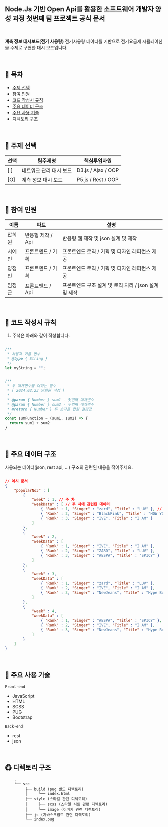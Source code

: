 ## Node.Js 기반 Open Api를 활용한 소프트웨어 개발자 양성 과정 첫번째 팀 프로젝트 공식 문서

<br/>

**계측 정보 대시보드(전기 사용량)** 전기사용량 데이터를 기반으로 전기요금제 시뮬레이션을 주제로 구현한 대시 보드입니다.<br>

<br/>

## 🚩 목차

- [주제 선택](#-주제-선택)
- [참여 인원](#-참여-인원)
- [코드 작성시 규칙](#-주요-사용-기술)
- [주요 데이터 구조](#-주요-사용-기술)
- [주요 사용 기술](#-주요-사용-기술)
- [디렉토리 구조](#-디렉토리-구조)

<br/>

## 🚩 주제 선택

| 선택 | 팀주제명                | 핵심투입자원       |
| ---- | ----------------------- | ------------------ |
| [ ]  | 네트워크 관리 대시 보드 | D3.js / Ajax / OOP |
| [O]  | 계측 정보 대시 보드     | P5.js / Rest / OOP |

<br/>

## 👷 참여 인원

| 이름   | 파트              | 설명                                                  |
| ------ | ----------------- | ----------------------------------------------------- |
| 안희원 | 반응형 제작 / Api | 반응형 웹 제작 및 json 설계 및 제작                   |
| 서예인 | 프론트엔드 / 기획 | 프론트엔드 로직 / 기획 밎 디자인 레퍼런스 제공        |
| 양정인 | 프론트엔드 / 기획 | 프론트엔드 로직 / 기획 밎 디자인 레퍼런스 제공        |
| 임정근 | 프론트엔드 / Api  | 프론트엔드 구조 설계 및 로직 처리 / json 설계 및 제작 |

<br/>

## 🔧 코드 작성시 규칙

1. 주석은 아래와 같이 작성합니다.

```javascript

/**
 * 사용자 이름 변수
 * @type { String }
 */
let myString = "";


/**
 * 두 매개변수를 더하는 함수
 * ( 2024.02.23 안희원 작성 )
 *
 * @param { Number } sum1 - 첫번째 매개변수
 * @param { Number } sum2 - 두번째 매개변수
 * @return { Number } 두 숫자를 합한 결괏값
 */
const sumFunction = (sum1, sum2) => {
  return sum1 + sum2
}
```

<br/>

## 🔧 주요 데이터 구조

사용되는 데이터(json, rest api, ...) 구조의 관련된 내용을 적어주세요.

```Json

// 예시 문서
{
    "popularNo3" : [
        {
            "week" : 1, // 주 차
            "weekData" : [ // 주 차에 관련된 데이터
                { "Rank" : 1, "Singer" : "zard", "Title" : "LUV" }, // Rank == 랭킹, Singer == 가수, Title == 제목
                { "Rank" : 2, "Singer" : "BlackPink", "Title" : "HOW YOU LIKE THAT" },
                { "Rank" : 3, "Singer" : "IVE", "Title" : "I AM" }
            ]
        },
        {
            "week" : 2,
            "weekData" : [
                { "Rank" : 1, "Singer" : "IVE", "Title" : "I AM" },
                { "Rank" : 2, "Singer" : "ZARD", "Title" : "LUV" },
                { "Rank" : 3, "Singer" : "AESPA", "Title" : "SPICY" }
            ]
        },
        {
            "week" : 3,
            "weekData" : [
                { "Rank" : 1, "Singer" : "zard", "Title" : "LUV" },
                { "Rank" : 2, "Singer" : "IVE", "Title" : "I AM" },
                { "Rank" : 3, "Singer" : "NewJeans", "Title" : "Hype Boy" }
            ]
        },
        {
            "week" : 4,
            "weekData" : [
                { "Rank" : 1, "Singer" : "AESPA", "Title" : "SPICY" },
                { "Rank" : 2, "Singer" : "IVE", "Title" : "I AM" },
                { "Rank" : 3, "Singer" : "NewJeans", "Title" : "Hype Boy" }
            ]
        }
    ]
}
```

<br/>

## 🎨 주요 사용 기술

`Front-end`

- JavaScript
- HTML
- SCSS
- PUG
- Bootstrap

`Back-end`

- rest
- json

<br>

## ♻ 디렉토리 구조

```
    .
    └── src
         ├── build (pug 빌드 디렉토리)
         │     └── index.html
         ├── style (스타일 관련 디렉토리)
         │     ├── scss (스타일 시트 관련 디렉토리)
         │     └── image (이미지 관련 디렉토리)
         ├── js (자바스크립트 관련 디렉토리)
         └── index.pug
```

<br/>
